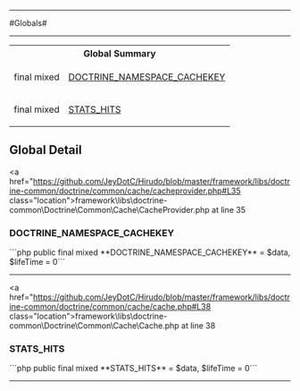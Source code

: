- - -

#Globals#

- - -

<table id="summary_global" class="title">
<tr><th colspan="2" class="title">Global Summary</th></tr>
<tr>
<td>final  mixed</td>
<td class="description"><p class="name"><a href="#DOCTRINE_NAMESPACE_CACHEKEY">DOCTRINE_NAMESPACE_CACHEKEY</a></p></td>
</tr>
<tr>
<td>final  mixed</td>
<td class="description"><p class="name"><a href="#STATS_HITS">STATS_HITS</a></p></td>
</tr>
</table>

<h2 id="detail_global">Global Detail</h2>

<a href="https://github.com/JeyDotC/Hirudo/blob/master/framework/libs/doctrine-common/doctrine/common/cache/cacheprovider.php#L35 class="location">framework\libs\doctrine-common\Doctrine\Common\Cache\CacheProvider.php at line 35</a>

<h3 id="DOCTRINE_NAMESPACE_CACHEKEY">DOCTRINE_NAMESPACE_CACHEKEY</h3>
```php
public final  mixed **DOCTRINE_NAMESPACE_CACHEKEY** = $data, $lifeTime = 0```
<div class="details">
</div>

- - -


<a href="https://github.com/JeyDotC/Hirudo/blob/master/framework/libs/doctrine-common/doctrine/common/cache/cache.php#L38 class="location">framework\libs\doctrine-common\Doctrine\Common\Cache\Cache.php at line 38</a>

<h3 id="STATS_HITS">STATS_HITS</h3>
```php
public final  mixed **STATS_HITS** = $data, $lifeTime = 0```
<div class="details">
</div>

- - -

